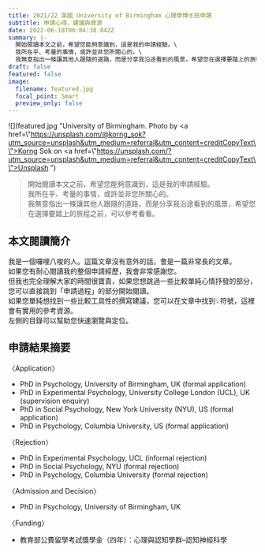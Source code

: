 ```yaml
---
title: 2021/22 英國 University of Birmingham 心理學博士班申請
subtitle: 申請心得、建議與資源
date: 2022-06-18T06:04:38.842Z
summary: |-
  開始閱讀本文之前，希望您能夠意識到，這是我的申請經驗。\
  我所在乎、考量的事情，或許並非您所關心的。\
  我無意指出一條讓其他人跟隨的道路，而是分享我沿途看到的風景，希望您在選擇要踏上的旅程之前，可以參考看看。
draft: false
featured: false
image:
  filename: featured.jpg
  focal_point: Smart
  preview_only: false
---
```

![](featured.jpg "University of Birmingham. Photo by <a href=\\"https://unsplash.com/@korng_sok?utm_source=unsplash&utm_medium=referral&utm_content=creditCopyText\\">Korng Sok</a> on <a href=\\"https://unsplash.com/?utm_source=unsplash&utm_medium=referral&utm_content=creditCopyText\\">Unsplash</a>   ")

> 開始閱讀本文之前，希望您能夠意識到，這是我的申請經驗。\
> 我所在乎、考量的事情，或許並非您所關心的。\
> 我無意指出一條讓其他人跟隨的道路，而是分享我沿途看到的風景，希望您在選擇要踏上的旅程之前，可以參考看看。

## 本文閱讀簡介

我是一個囉哩八唆的人。這篇文章沒有意外的話，會是一篇非常長的文章。\
如果您有耐心閱讀我的整個申請經歷，我會非常感謝您。\
但我也完全理解大家的時間很寶貴，如果您想跳過一些比較單純心情抒發的部分，您可以直接跳到「申請過程」的部分開始閱讀。\
如果您單純想找到一些比較工具性的撰寫建議，您可以在文章中找到💡符號，這裡會有實用的參考資源。\
左側的目錄可以幫助您快速瀏覽與定位。

## 申請結果摘要

〈Application〉

* PhD in Psychology, University of Birmingham, UK (formal application)
* PhD in Experimental Psychology, University College London (UCL), UK (supervision enquiry)
* PhD in Social Psychology, New York University (NYU), US (formal application)
* PhD in Psychology, Columbia University, US (formal application)

〈Rejection〉

* PhD in Experimental Psychology, UCL (informal rejection)
* PhD in Social Psychology, NYU (formal rejection)
* PhD in Psychology, Columbia University (formal rejection)

〈Admission and Decision〉

* PhD in Psychology, University of Birmingham, UK

〈Funding〉

* 教育部公費留學考試獎學金（四年）：心理與認知學群–認知神經科學